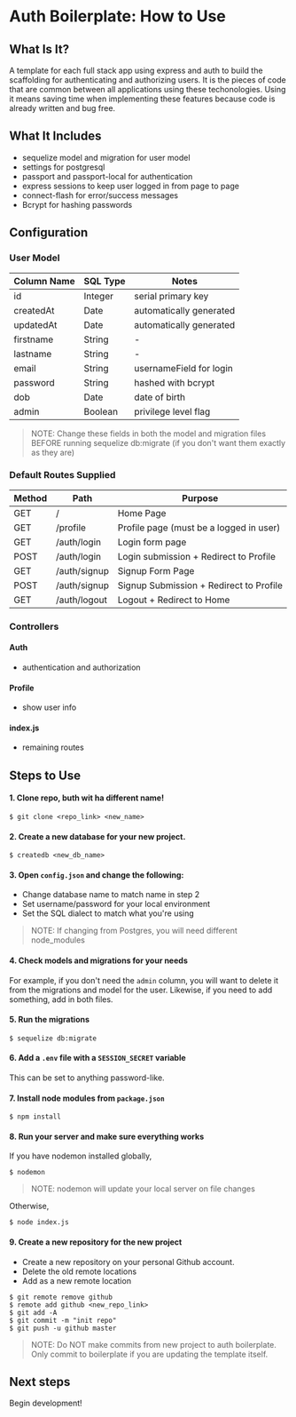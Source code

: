 # Auth Boilerplate: How to Use

## What Is It?

A template for each full stack app using express and auth to build the
scaffolding for authenticating and authorizing users. It is the pieces of code
that are common between all applications using these techonologies. Using it
means saving time when implementing these features because code is already
written and bug free.

## What It Includes

* sequelize model and migration for user model
* settings for postgresql
* passport and passport-local for authentication
* express sessions to keep user logged in from page to page
* connect-flash for error/success messages
* Bcrypt for hashing passwords

## Configuration

### User Model

| Column Name | SQL Type | Notes |
| ----------- | -------- | ------------------------------------ |
| id | Integer | serial primary key |
| createdAt | Date | automatically generated |
| updatedAt | Date | automatically generated |
| firstname | String | - |
| lastname |  String | - |
| email | String | usernameField for login |
| password | String | hashed with bcrypt |
| dob | Date | date of birth |
| admin | Boolean | privilege level flag |

> NOTE: Change these fields in both the model and migration files BEFORE
> running sequelize db:migrate (if you don't want them exactly as they are)

### Default Routes Supplied

| Method | Path | Purpose |
| ------ | -------------------- | ---------------------------------- |
| GET | / | Home Page |
| GET | /profile | Profile page (must be a logged in user) |
| GET | /auth/login | Login form page |
| POST | /auth/login | Login submission + Redirect to Profile|
| GET | /auth/signup | Signup Form Page |
| POST | /auth/signup | Signup Submission + Redirect to Profile |
| GET | /auth/logout | Logout + Redirect to Home |

### Controllers
#### Auth
* authentication and authorization
#### Profile
* show user info
#### index.js
* remaining routes

## Steps to Use

#### 1. Clone repo, buth wit ha different name!

```
$ git clone <repo_link> <new_name>
```

#### 2. Create a new database for your new project.

```
$ createdb <new_db_name>
```

#### 3. Open `config.json` and change the following:

* Change database name to match name in step 2
* Set username/password for your local environment
* Set the SQL dialect to match what you're using

> NOTE: If changing from Postgres, you will need different node_modules

#### 4. Check models and migrations for your needs

For example, if you don't need the `admin` column, you will want to delete it
from the migrations and model for the user. Likewise, if you need to add
something, add in both files.

#### 5. Run the migrations

```
$ sequelize db:migrate
```

#### 6. Add a `.env` file with a `SESSION_SECRET` variable

This can be set to anything password-like.

#### 7. Install node modules from `package.json`

```
$ npm install
```

#### 8. Run your server and make sure everything works

If you have nodemon installed globally,
```
$ nodemon
```

> NOTE: nodemon will update your local server on file changes

Otherwise,
```
$ node index.js
```

#### 9. Create a new repository for the new project

* Create a new repository on your personal Github account.
* Delete the old remote locations
* Add as a new remote location
```
$ git remote remove github
$ remote add github <new_repo_link>
$ git add -A
$ git commit -m "init repo"
$ git push -u github master
```

> NOTE: Do NOT make commits from new project to auth boilerplate. Only commit
> to boilerplate if you are updating the template itself.

## Next steps

Begin development!
